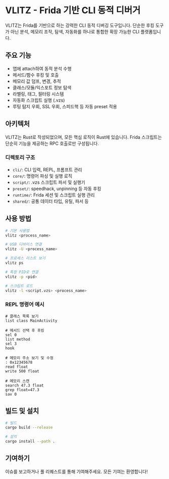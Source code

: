 # VLITZ - Frida 기반 CLI 동적 디버거

VLITZ는 Frida를 기반으로 하는 강력한 CLI 동적 디버깅 도구입니다. 단순한 후킹 도구가 아닌 분석, 메모리 조작, 탐색, 자동화를 하나로 통합한 확장 가능한 CLI 플랫폼입니다.

## 주요 기능

- 앱에 attach하여 동적 분석 수행
- 메서드/함수 후킹 및 호출
- 메모리 값 덤프, 변경, 추적
- 클래스/모듈/익스포트 정보 탐색
- 라벨링, 태그, 필터링 시스템
- 자동화 스크립트 실행 (.vzs)
- 루팅 탐지 우회, SSL 우회, 스피드핵 등 자동 preset 적용

## 아키텍처

VLITZ는 Rust로 작성되었으며, 모든 핵심 로직이 Rust에 있습니다. Frida 스크립트는 단순히 기능을 제공하는 RPC 호출로만 구성됩니다.

### 디렉토리 구조

- `cli/`: CLI 입력, REPL, 프롬프트 관리
- `core/`: 명령어 파싱 및 실행 로직
- `script/`: .vzs 스크립트 파서 및 실행기
- `preset/`: speedhack, unpinning 등 자동 후킹
- `runtime/`: Frida 세션 및 스크립트 실행 관리
- `shared/`: 공통 데이터 타입, 유틸, 파서 등

## 사용 방법

```bash
# 기본 사용법
vlitz <process_name>

# USB 디바이스 연결
vlitz -U <process_name>

# 프로세스 리스트 보기
vlitz ps

# 특정 PID로 연결
vlitz -p <pid>

# 스크립트 로드
vlitz -l <script.vzs> <process_name>
```

### REPL 명령어 예시

```
# 클래스 목록 보기
list class MainActivity

# 메서드 선택 후 후킹
sel 0
list method
sel 3
hook

# 메모리 주소 보기 및 수정
: 0x12345678
read float
write 500 float

# 메모리 스캔
search 47.3 float
grep float=47.3
sav 0
```

## 빌드 및 설치

```bash
# 빌드
cargo build --release

# 설치
cargo install --path .
```

## 기여하기

이슈를 보고하거나 풀 리퀘스트를 통해 기여해주세요. 모든 기여는 환영합니다!
